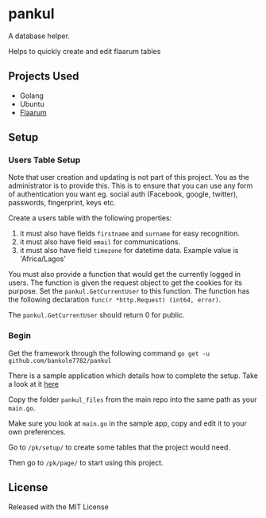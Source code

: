 # pankul

A database helper.

Helps to quickly create and edit flaarum tables


## Projects Used

* Golang
* Ubuntu
* [Flaarum](https://github.com/bankole7782/flaarum)


## Setup

### Users Table Setup

Note that user creation and updating is not part of this project. You as the administrator is to provide this. This is to
ensure that you can use any form of authentication you want eg. social auth (Facebook, google, twitter), passwords,
fingerprint, keys etc.

Create a users table with the following properties:

1. it must also have fields `firstname` and `surname` for easy recognition.
2. it must also have field `email` for communications.
3. it must also have field `timezone` for datetime data. Example value is 'Africa/Lagos'

You must also provide a function that would get the currently logged in users. The function is given the request object
to get the cookies for its purpose. Set the `pankul.GetCurrentUser` to this function. The function has the following
declaration `func(r *http.Request) (int64, error)`.

The `pankul.GetCurrentUser` should return 0 for public.


### Begin

Get the framework through the following command `go get -u github.com/bankole7782/pankul`

There is a sample application which details how to complete the setup. Take a look at it [here](https://github.com/bankole7782/pankul/tree/master/pankul_sample)

Copy the folder `pankul_files` from the main repo into the same path as your `main.go`.

Make sure you look at `main.go` in the sample app, copy and edit it to your own preferences.

Go to `/pk/setup/` to create some tables that the project would need.

Then go to `/pk/page/` to start using this project.


## License

Released with the MIT License
